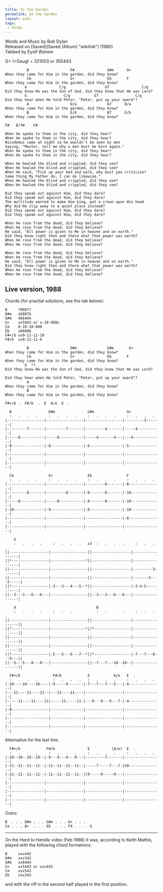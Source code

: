 ```yaml
---
title: In the Garden
permalink: In the Garden
layout: wiki
tags:
 - Songs
---
```


Words and Music by Bob Dylan  
Released on [Saved](Saved (Album) "wikilink") (1980)  
Tabbed by Eyolf Østrem

G+ (=Gaug) = 321003 or 355443

              B                   F#               G#m      G+
    When they came for Him in the garden, did they know?
              Cm                  G+               Eb       F
    When they came for Him in the garden, did they know?
             G               C/g                  G7               C/g
    Did they know He was the Son of God, did they know that He was Lord?
             G                 C/g           G7                 C/g
    Did they hear when He told Peter, "Peter, put up your sword"?
              A                   D/a              A7      D/a
    When they came for Him in the garden, did they know?
              B                   E/b              B7      E/b
    When they came for Him in the garden, did they know?

    F#   B/f#    F#

    When He spoke to them in the city, did they hear?
    When He spoke to them in the city, did they hear?
    Nicodemus came at night so he wouldn't be seen by men
    Saying, "Master, tell me why a man must be born again."
    When He spoke to them in the city, did they hear?
    When He spoke to them in the city, did they hear?

    When He healed the blind and crippled, did they see?
    When He healed the blind and crippled, did they see?
    When He said, "Pick up your bed and walk, why must you criticize?
    Same thing My Father do, I can do likewise."
    When He healed the blind and crippled, did they see?
    When He healed the blind and crippled, did they see?

    Did they speak out against Him, did they dare?
    Did they speak out against Him, did they dare?
    The multitude wanted to make Him king, put a crown upon His head
    Why did He slip away to a quiet place instead?
    Did they speak out against Him, did they dare?
    Did they speak out against Him, did they dare?

    When He rose from the dead, did they believe?
    When He rose from the dead, did they believe?
    He said, "All power is given to Me in heaven and on earth."
    Did they know right then and there what that power was worth?
    When He rose from the dead, did they believe?
    When He rose from the dead, did they believe?

    When He rose from the dead, did they believe?
    When He rose from the dead, did they believe?
    He said, "All power is given to Me in heaven and on earth."
    Did they know right then and there what that power was worth?
    When He rose from the dead, did they believe?
    When He rose from the dead, did they believe?

<h2 class="songversion">
Live version, 1988

</h2>
Chords (for practial solutions, see the tab below):

    B     799877
    D#m   x68876
    G#m   466444
    G+    xx5443 or x-10-988x
    Cm    8-10-10-888
    Eb    x68886
    F#+/b xx9-11-11-10
    F#/b  xx9-11-11-9

              B                   D#m              G#m       G+
    When they came for Him in the garden, did they know?
              Cm                  G+               Eb       F
    When they came for Him in the garden, did they know?
             G  *)
    Did they know He was the Son of God, did they know that He was Lord?

    Did they hear when He told Peter, "Peter, put up your sword"?
              A
    When they came for Him in the garden, did they know?
              B
    When they came for Him in the garden, did they know?

    F#+/b .  F#/b  .  E  A/e  E  .

      B                 D#m               G#m               G+
      :   .   .   .     :   .   .   .     :   .   .   .     :   .   .   .
    |-----------------|-----------------|-----------------|---------3-------|
    |---------7-------|---------7-------|---------4-------|-----4-----------|
    |-----8-----------|-----8-----------|-----4-------4---|---4-------------|
    |-9---------------|-8---------------|-6---------------|-5---------------|
    |-----------------|-----------------|-----------------|-----------------|
    |-----------------|-----------------|-----------------|-----------------|

      Cm                G+                Eb                F
      :   .   .   .     :   .   .   .     :   .   .   .     :   .   .   .
    |-----------------|-----------------|---------6-------|-8---------------|
    |---------8-------|---------8-------|-8-------8-------|-10--------------|
    |-----8-----------|-----8-----------|-8-------8-------|-10--------------|
    |-10--------------|-9---------------|-8---------------|-10--------------|
    |-----------------|-----------------|-----------------|-8---------------|
    |-----------------|-----------------|-----------------|-----------------|

        G
        :   .   .   .     :   .   .   .   x3  :   .   .   .     :   .   .   .
    ||------------------|-----------------||------------------|-----------------|
    ||*-----------------|----------------*||------------------|-----------------|
    ||------------------|-----------------||------------------|---------3-------|
    ||------------------|-----------------||------------------|-------3---5-----|
    ||*-----------------|-3---3---4---5--*||------------------|-3-4-5-----------|
    ||--3---3---6---6---|-----------------||--3---3---6---6---|-----------------|

        A                                     B
        :   .   .   .     :   .   .   .       :   .   .   .     :   .   .   .
    ||------------------|-----------------||------------------|-----------------||
    ||*-----------------|----------------*||*-----------------|-----------------||
    ||------------------|-----------------||------------------|-----------------||
    ||------------------|-----------------||------------------|-----------------||
    ||*-----------------|-5---5---6---7--*||*-----------------|-7---7---8---9---||
    ||--5---5---8---8---|-----------------||--7---7---10--10--|-----------------||

      F#+/b               F#/b            E           A/e   E  .
      :   .   .   .       :   .   .   .   :   .   .   .     :   .   .   .
    |-10----10----10----|-9-----9-------|-7---7---7---5---|-4---------------|
    |---11----11----11--|---11----11----|-----------------|-----------------|
    |-----11----11----11|-----11-----11-|---9---9---9---7-|-4---------------|
    |-9-----------------|---------------|-----------------|-----------------|
    |-------------------|---------------|-----------------|-----------------|
    |-------------------|---------------|-----------------|-----------------|

Alternative for the last line:

      F#+/b            F#/b               E          (A/e)  E  .
      :   .   .   .     :   .   .   .     :   .   .   .     :   .   .   .
    |-10--10--10--10--|-9---9---9---9---|---------7-------|-----------------|
    |-11--11--11--11--|-11--11--11--11--|-----7-----7---7-|h9---------------|
    |-11--11--11--11--|-11--11--11--11--|\9-----9-----9---|-----------------|
    |-----------------|-----------------|-----------------|-----------------|
    |-----------------|-----------------|-----------------|-----------------|
    |-----------------|-----------------|-----------------|-----------------|

Outro:

    B  . . . D#m . . . G#m . . . G+ . . .
    Cm . . . B+  . . . Eb  . . . F9 . . .  G

* * * * *

On the *Hard to Handle* video (Feb 1986) it was, according to Keith
Mathis, played with the following chord formations:

    B     xxx442
    D#m   xxx342
    G#m   xx6444
    G+    xx5443 or xxx443
    Cm    xxx543
    Eb    xxx343

and with the riff in the second half played in the first position.
